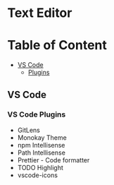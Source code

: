 # Text Editor

# Table of Content

* [VS Code](#vs-code)
  * [Plugins](#vs-code-plugins)

## VS Code

### VS Code Plugins

* GitLens
* Monokay Theme
* npm Intellisense
* Path Intellisense
* Prettier - Code formatter
* TODO Highlight
* vscode-icons
